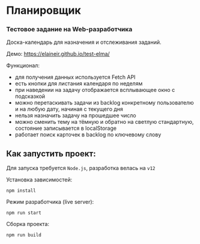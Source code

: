 # Планировщик
### Тестовое задание на Web-разработчика

Доска-календарь для назначения и отслеживания заданий.

Демо: https://elaineir.github.io/test-elma/

Функционал: 
* для получения данных используется Fetch API
* есть кнопки для листания календаря по неделям
* при наведении на задачу отображается всплывающее окно с подсказкой
* можно перетаскивать задачи из backlog конкретному пользователю и на любую дату, начиная с текущего дня
* нельзя назначить задачу на прошедшее число
* можно сменить тему на тёмную и обратно на светлую стандартную, состояние записывается в localStorage
* работает поиск карточек в backlog по ключевому слову

## Как запустить проект:
Для запуска требуется `Node.js`, разработка велась на `v12`

Установка зависимостей:

```
npm install
```

Режим разработчика (live server):

```
npm run start
```

Сборка проекта:

```
npm run build
```
